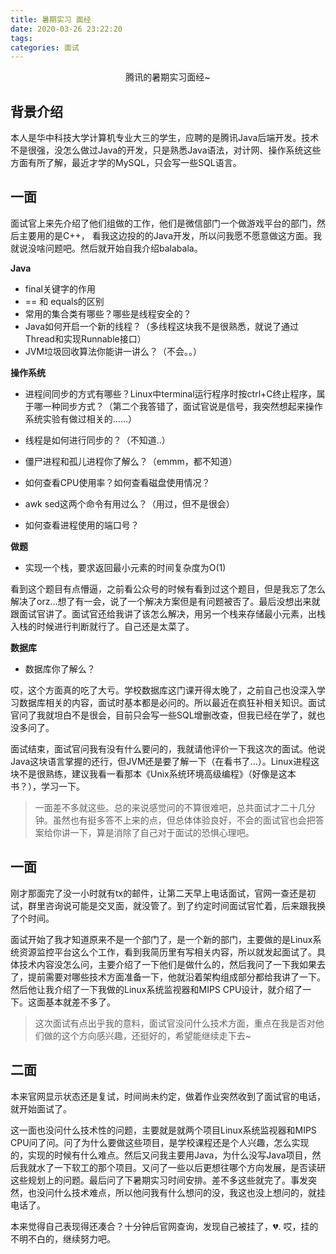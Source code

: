 ```yaml
---
title: 暑期实习 面经
date: 2020-03-26 23:22:20
tags:
categories: 面试
---
```


<center>
    腾讯的暑期实习面经~
</center>

<!--more-->

## 背景介绍

本人是华中科技大学计算机专业大三的学生，应聘的是腾讯Java后端开发。技术不是很强，没怎么做过Java的开发，只是熟悉Java语法，对计网、操作系统这些方面有所了解，最近才学的MySQL，只会写一些SQL语言。



## 一面

面试官上来先介绍了他们组做的工作，他们是微信部门一个做游戏平台的部门，然后主要用的是C++， 看我这边投的的Java开发，所以问我愿不愿意做这方面。我就说没啥问题吧。然后就开始自我介绍balabala。

**Java**

- final关键字的作用
- == 和 equals的区别
- 常用的集合类有哪些？哪些是线程安全的？
- Java如何开启一个新的线程？（多线程这块我不是很熟悉，就说了通过Thread和实现Runnable接口）
- JVM垃圾回收算法你能讲一讲么？（不会。。）

**操作系统**

- 进程间同步的方式有哪些？Linux中terminal运行程序时按ctrl+C终止程序，属于哪一种同步方式？（第二个我答错了，面试官说是信号，我突然想起来操作系统实验有做过相关的……）
- 线程是如何进行同步的？（不知道..）

- 僵尸进程和孤儿进程你了解么？（emmm，都不知道）
- 如何查看CPU使用率？如何查看磁盘使用情况？
- awk sed这两个命令有用过么？（用过，但不是很会）
- 如何查看进程使用的端口号？

**做题**

- 实现一个栈，要求返回最小元素的时间复杂度为O(1)

看到这个题目有点懵逼，之前看公众号的时候有看到过这个题目，但是我忘了怎么解决了orz...想了有一会，说了一个解决方案但是有问题被否了。最后没想出来就跟面试官讲了。面试官还给我讲了该怎么解决，用另一个栈来存储最小元素，出栈入栈的时候进行判断就行了。自己还是太菜了。

**数据库**

- 数据库你了解么？

哎，这个方面真的吃了大亏。学校数据库这门课开得太晚了，之前自己也没深入学习数据库相关的内容，面试时基本都是必问的。所以最近在疯狂补相关知识。面试官问了我就坦白不是很会，目前只会写一些SQL增删改查，但我已经在学了，就也没多问了。



面试结束，面试官问我有没有什么要问的，我就请他评价一下我这次的面试。他说Java这块语言掌握的还行，但JVM还是要了解一下（在看书了...）。Linux进程这块不是很熟练，建议我看一看那本《Unix系统环境高级编程》（好像是这本书？），学习一下。



> 一面差不多就这些。总的来说感觉问的不算很难吧，总共面试才二十几分钟。虽然也有挺多答不上来的点，但总体体验良好，不会的面试官也会把答案给你讲一下，算是消除了自己对于面试的恐惧心理吧。



## 一面

刚才那面完了没一小时就有tx的邮件，让第二天早上电话面试，官网一查还是初试，群里咨询说可能是交叉面，就没管了。到了约定时间面试官忙着，后来跟我换了个时间。

面试开始了我才知道原来不是一个部门了，是一个新的部门，主要做的是Linux系统资源监控平台这么个工作，看到我简历里有写相关内容，所以就发起面试了。具体技术内容没怎么问，主要介绍了一下他们是做什么的，然后我问了一下我如果去了，提前需要对哪些技术方面准备一下，他就沿着架构组成部分都给我讲了一下。然后他让我介绍了一下我做的Linux系统监视器和MIPS CPU设计，就介绍了一下。这面基本就差不多了。



> 这次面试有点出乎我的意料，面试官没问什么技术方面，重点在我是否对他们做的这个方向感兴趣，还挺好的，希望能继续走下去~



## 二面

本来官网显示状态还是复试，时间尚未约定，做着作业突然收到了面试官的电话，就开始面试了。

这一面也没问什么技术性的问题，主要就是就两个项目Linux系统监视器和MIPS CPU问了问。问了为什么要做这些项目，是学校课程还是个人兴趣，怎么实现的，实现的时候有什么难点。然后又问我主要用Java，为什么没写Java项目，然后我就水了一下软工的那个项目。又问了一些以后更想往哪个方向发展，是否读研这些规划上的问题。最后问了下暑期实习时间安排。差不多这些就完了。事发突然，也没问什么技术难点，所以他问我有什么想问的没，我这也没上想问的，就挂电话了。

本来觉得自己表现得还凑合？十分钟后官网查询，发现自己被挂了，:broken_heart:. 哎，挂的不明不白的，继续努力吧。